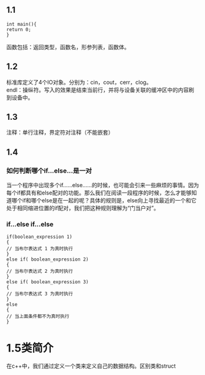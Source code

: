 ## 1.1
	int main(){
	return 0;
	}
函数包括：返回类型，函数名，形参列表，函数体。
## 1.2
标准库定义了4个IO对象。分别为：cin，cout，cerr，clog。    
endl：操纵符。写入的效果是结束当前行，并将与设备关联的缓冲区中的内容刷到设备中。
## 1.3
注释：单行注释，界定符对注释（不能嵌套）
## 1.4
### 如何判断哪个if...else...是一对
当一个程序中出现多个if……else……的时候，也可能会引来一些麻烦的事情。因为每个if都具有和else配对的功能。那么我们在阅读一段程序的时候，怎么才能够知道哪个if和哪个else是在一起的呢？具体的规则是，else向上寻找最近的一个和它处于相同缩进位置的if配对，我们把这种规则理解为“门当户对”。
### if...else if...else
	if(boolean_expression 1)
	{
   	// 当布尔表达式 1 为真时执行
	}
	else if( boolean_expression 2)
	{
   	// 当布尔表达式 2 为真时执行
	}
	else if( boolean_expression 3)
	{
   	// 当布尔表达式 3 为真时执行
	}
	else 
	{
   	// 当上面条件都不为真时执行
	}
# 1.5类简介
在c++中，我们通过定义一个类来定义自己的数据结构。区别类和struct

